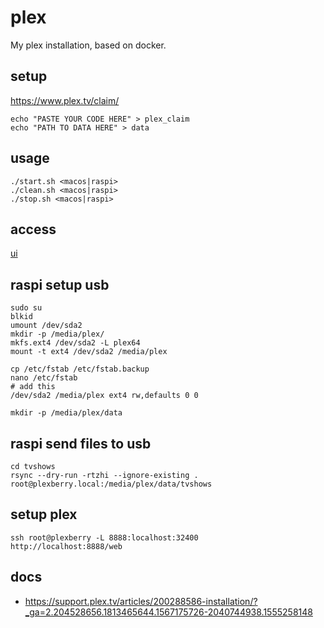 # plex

My plex installation, based on docker.

## setup

https://www.plex.tv/claim/

```
echo "PASTE YOUR CODE HERE" > plex_claim
echo "PATH TO DATA HERE" > data
```

## usage
```
./start.sh <macos|raspi>
./clean.sh <macos|raspi>
./stop.sh <macos|raspi>
```

## access
[ui](http://127.0.0.1:32400/web/index.html)

## raspi setup usb

```
sudo su
blkid
umount /dev/sda2
mkdir -p /media/plex/
mkfs.ext4 /dev/sda2 -L plex64
mount -t ext4 /dev/sda2 /media/plex
```
```
cp /etc/fstab /etc/fstab.backup
nano /etc/fstab
# add this
/dev/sda2 /media/plex ext4 rw,defaults 0 0
```
```
mkdir -p /media/plex/data
```

## raspi send files to usb
```
cd tvshows
rsync --dry-run -rtzhi --ignore-existing . root@plexberry.local:/media/plex/data/tvshows
```

## setup plex
```
ssh root@plexberry -L 8888:localhost:32400
http://localhost:8888/web
```

## docs

- https://support.plex.tv/articles/200288586-installation/?_ga=2.204528656.1813465644.1567175726-2040744938.1555258148
